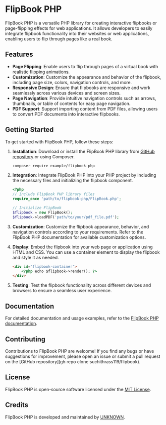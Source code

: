 # FlipBook PHP

FlipBook PHP is a versatile PHP library for creating interactive flipbooks or page-flipping effects for web applications. It allows developers to easily integrate flipbook functionality into their websites or web applications, enabling users to flip through pages like a real book.

## Features

- **Page Flipping**: Enable users to flip through pages of a virtual book with realistic flipping animations.
- **Customization**: Customize the appearance and behavior of the flipbook, including page size, colors, navigation controls, and more.
- **Responsive Design**: Ensure that flipbooks are responsive and work seamlessly across various devices and screen sizes.
- **Page Navigation**: Provide intuitive navigation controls such as arrows, thumbnails, or table of contents for easy page navigation.
- **PDF Support**: Support importing content from PDF files, allowing users to convert PDF documents into interactive flipbooks.

## Getting Started

To get started with FlipBook PHP, follow these steps:

1. **Installation**: Download or install the FlipBook PHP library from [GitHub repository](https://github.com/suchithrass119/flipbook.git) or using Composer.

    ```bash
    composer require example/flipbook-php
    ```

2. **Integration**: Integrate FlipBook PHP into your PHP project by including the necessary files and initializing the flipbook component.

    ```php
    <?php
    // Include FlipBook PHP library files
    require_once 'path/to/flipbook-php/FlipBook.php';
    
    // Initialize FlipBook
    $flipbook = new FlipBook();
    $flipbook->loadPDF('path/to/your/pdf_file.pdf');
    ```

3. **Customization**: Customize the flipbook appearance, behavior, and navigation controls according to your requirements. Refer to the FlipBook PHP documentation for available customization options.

4. **Display**: Embed the flipbook into your web page or application using HTML and CSS. You can use a container element to display the flipbook and style it as needed.

    ```html
    <div id="flipbook-container">
        <?php echo $flipbook->render(); ?>
    </div>
    ```

5. **Testing**: Test the flipbook functionality across different devices and browsers to ensure a seamless user experience.

## Documentation

For detailed documentation and usage examples, refer to the [FlipBook PHP documentation](https://github.com/suchithrass119/flipbook.git).

## Contributing

Contributions to FlipBook PHP are welcome! If you find any bugs or have suggestions for improvement, please open an issue or submit a pull request on the [GitHub repository](gh repo clone suchithrass119/flipbook).

## License

FlipBook PHP is open-source software licensed under the [MIT License](https://opensource.org/licenses/MIT).

## Credits

FlipBook PHP is developed and maintained by [UNKNOWN](https://github.com/suchithrass119/flipbook.git).

